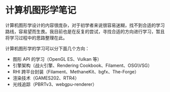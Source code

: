 # 计算机图形学笔记

计算机图形学设计的内容很庞杂，对于初学者来说很容易迷糊，找不到合适的学习路线，容易望而生畏。我目前也是在反复的尝试，寻找合适的方向进行学习，暂且将学习过程中的思路整理在此。

计算机图形学的学习可以分下面几个方向：
* 图形 API 的学习（OpenGL ES、Vulkan 等）  
* 引擎架构（战火引擎、Rendering Cookbook、Filament、OSG\VSG）  
* RHI 跨平台封装（Filament、MethaneKit、bgfx、The-Forge）  
* 渲染技术（GAMES202、RTR4）  
* 光线追踪（PBRTv3、webgpu-renderer）  